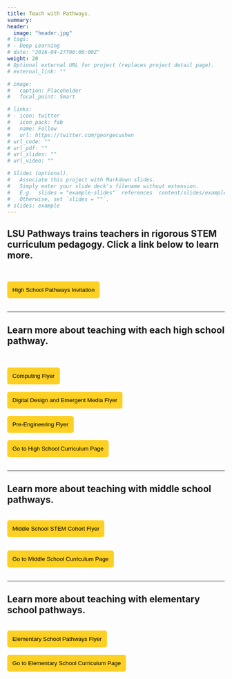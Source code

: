 ```yaml
---
title: Teach with Pathways.
summary: 
header:
  image: "header.jpg"
# tags:
# - Deep Learning
# date: "2016-04-27T00:00:00Z"
weight: 20
# Optional external URL for project (replaces project detail page).
# external_link: ""

# image:
#   caption: Placeholder
#   focal_point: Smart

# links:
# - icon: twitter
#   icon_pack: fab
#   name: Follow
#   url: https://twitter.com/georgecushen
# url_code: ""
# url_pdf: ""
# url_slides: ""
# url_video: ""

# Slides (optional).
#   Associate this project with Markdown slides.
#   Simply enter your slide deck's filename without extension.
#   E.g. `slides = "example-slides"` references `content/slides/example-slides.md`.
#   Otherwise, set `slides = ""`.
# slides: example
---
```


## LSU Pathways trains teachers in rigorous STEM curriculum pedagogy. Click a link below to learn more. 
<br>

<a href="High%20School%202021%20LSU%20Pathways%20Invitation.docx.pdf" target="_blank"><button style= "background-color:#fdd023; border: none ; border-radius: 5px; padding: 12px"> High School Pathways Invitation </button></a> 
<br><br>

----
## Learn more about teaching with each high school pathway.
<br>

<a href="TeacherFlyer.pdf" target="_blank"><button style= "background-color:#fdd023; border: none ; border-radius: 5px; padding: 12px"> Computing Flyer </button></a> 
<br><br>
<a href="DDEMTeachersFlyer_updatedMarch7.pdf" target="_blank"><button style= "background-color:#fdd023; border: none ; border-radius: 5px; padding: 12px"> Digital Design and Emergent Media Flyer  </button></a> 
<br><br>
<a href="Pre-EngineeringTeacherFlyer_updatedMarch7.pdf" target="_blank"><button style= "background-color:#fdd023; border: none ; border-radius: 5px; padding: 12px"> Pre-Engineering Flyer </button></a> 
<br><br>
<a href="/project/high-school/" target="_blank"><button style= "background-color:#fdd023; border: none ; border-radius: 5px; padding: 12px"> Go to High School Curriculum Page </button></a> 
<br></br>

----

## Learn more about teaching with middle school pathways.

<br>
<a href="MiddleSchoolTeacher.pdf" target="_blank"><button style= "background-color:#fdd023; border: none ; border-radius: 5px; padding: 12px"> Middle School STEM Cohort Flyer </button></a> 
<br><br>

<a href="/project/middle-school/" target="_blank"><button style= "background-color:#fdd023; border: none ; border-radius: 5px; padding: 12px"> Go to Middle School Curriculum Page </button></a> 
<br></br>

----

## Learn more about teaching with elementary school pathways.

<br>
<a href="ElementaryBrochure.pdf" target="_blank"> <button style= "background-color:#fdd023; border: none ; border-radius: 5px; padding: 12px"> Elementary School Pathways Flyer</button></a>
<br><br>
<a href="/project/elementary-school/" target="_blank"><button style= "background-color:#fdd023; border: none ; border-radius: 5px; padding: 12px"> Go to Elementary School Curriculum Page </button></a> 
<br></br>

<br>

